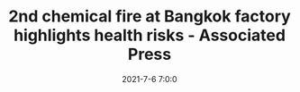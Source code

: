 ---
"title": "2nd chemical fire at Bangkok factory highlights health risks - Associated Press"
"date": "2021-7-6 7:0:0"
"feed_name": "GOOGLENEWSINDUSTRIAL"
"feed_website": "https://news.google.com/search?q=industrial%2Bincident&hl=en-US&gl=US&ceid=US:en"
"feed_rss": "https://news.google.com/rss/search?q=industrial%2Bincident&hl=en-US&gl=US&ceid=US:en"
"link": "https://apnews.com/article/thailand-business-fires-36c56094bb49af8fb53a94e720ecaba5"
"file": "_posts/2021-1-1-1a1b74f9496884bbd6ed741bdd1f8646729037f1.md"
"accident": "0"
"drilling": "0"
---
